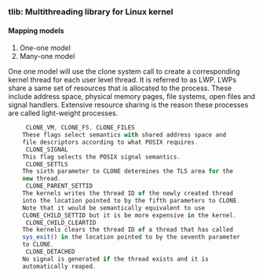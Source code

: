 ### tlib: Multithreading library for Linux kernel

#### Mapping models

1. One-one model
2. Many-one model

One one model will use the clone system call to create a corresponding kernel thread for each user level thread. It is referred to as LWP.
LWPs share a same set of resources that is allocated to the process. These include address space, physical memory pages, file systems, open files and signal handlers. Extensive resource sharing is the reason these processes are called light-weight processes. 
```js
     CLONE_VM, CLONE_FS, CLONE_FILES
	These flags select semantics with shared address space and
	file descriptors according to what POSIX requires.
     CLONE_SIGNAL
	This flag selects the POSIX signal semantics.
     CLONE_SETTLS
	The sixth parameter to CLONE determines the TLS area for the
	new thread.
     CLONE_PARENT_SETTID
	The kernels writes the thread ID of the newly created thread
	into the location pointed to by the fifth parameters to CLONE.
	Note that it would be semantically equivalent to use
	CLONE_CHILD_SETTID but it is be more expensive in the kernel.
     CLONE_CHILD_CLEARTID
	The kernels clears the thread ID of a thread that has called
	sys_exit() in the location pointed to by the seventh parameter
	to CLONE.
     CLONE_DETACHED
	No signal is generated if the thread exists and it is
	automatically reaped.
```
